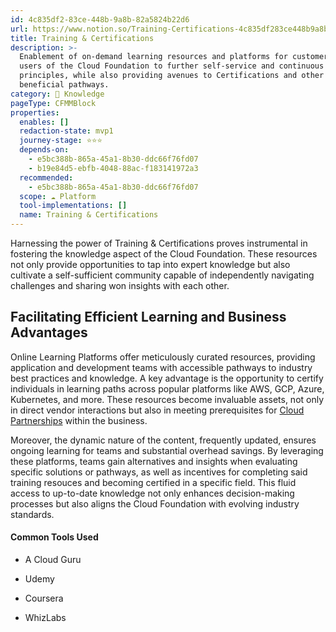 ```yaml
---
id: 4c835df2-83ce-448b-9a8b-82a5824b22d6
url: https://www.notion.so/Training-Certifications-4c835df283ce448b9a8b82a5824b22d6
title: Training & Certifications
description: >-
  Enablement of on-demand learning resources and platforms for customers and
  users of the Cloud Foundation to further self-service and continuous learning
  principles, while also providing avenues to Certifications and other
  beneficial pathways.
category: 🧠 Knowledge
pageType: CFMMBlock
properties:
  enables: []
  redaction-state: mvp1
  journey-stage: ⭐️⭐️⭐️
  depends-on:
    - e5bc388b-865a-45a1-8b30-ddc66f76fd07
    - b19e84d5-ebfb-4048-88ac-f183141972a3
  recommended:
    - e5bc388b-865a-45a1-8b30-ddc66f76fd07
  scope: ☁️ Platform
  tool-implementations: []
  name: Training & Certifications
---
```


Harnessing the power of Training & Certifications proves instrumental in fostering the knowledge aspect of the Cloud Foundation. These resources not only provide opportunities to tap into expert knowledge but also cultivate a self-sufficient community capable of independently navigating challenges and sharing won insights with each other.

## **Facilitating Efficient Learning and Business Advantages**

Online Learning Platforms offer meticulously curated resources, providing application and development teams with accessible pathways to industry best practices and knowledge. A key advantage is the opportunity to certify individuals in learning paths across popular platforms like AWS, GCP, Azure, Kubernetes, and more. These resources become invaluable assets, not only in direct vendor interactions but also in meeting prerequisites for [Cloud Partnerships](./cloud-partnerships.md) within the business.

Moreover, the dynamic nature of the content, frequently updated, ensures ongoing learning for teams and substantial overhead savings. By leveraging these platforms, teams gain alternatives and insights when evaluating specific solutions or pathways, as well as incentives for completing said training resouces and becoming certified in a specific field. This fluid access to up-to-date knowledge not only enhances decision-making processes but also aligns the Cloud Foundation with evolving industry standards.

#### Common Tools Used

- A Cloud Guru

- Udemy

- Coursera

- WhizLabs